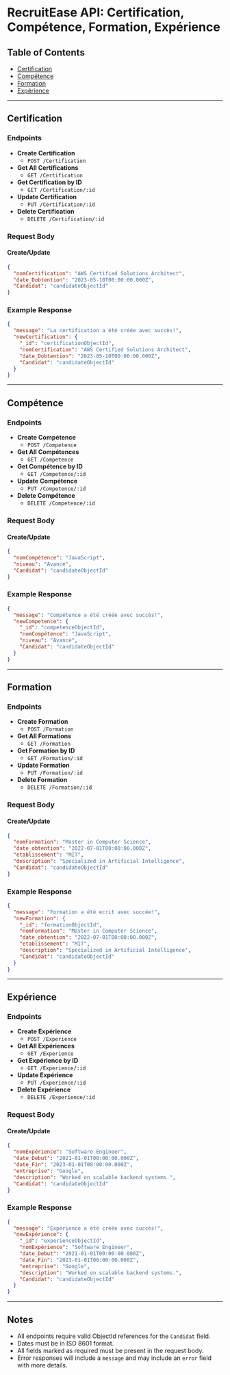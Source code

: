 # RecruitEase API: Certification, Compétence, Formation, Expérience

## Table of Contents

- [Certification](#certification)
- [Compétence](#compétence)
- [Formation](#formation)
- [Expérience](#expérience)

---

## Certification

### Endpoints

- **Create Certification**
  - `POST /Certification`
- **Get All Certifications**
  - `GET /Certification`
- **Get Certification by ID**
  - `GET /Certification/:id`
- **Update Certification**
  - `PUT /Certification/:id`
- **Delete Certification**
  - `DELETE /Certification/:id`

### Request Body

#### Create/Update

```json
{
  "nomCertification": "AWS Certified Solutions Architect",
  "date_Dobtention": "2023-05-10T00:00:00.000Z",
  "Candidat": "candidateObjectId"
}
```

### Example Response

```json
{
  "message": "La certification a été créée avec succès!",
  "newCertification": {
    "_id": "certificationObjectId",
    "nomCertification": "AWS Certified Solutions Architect",
    "date_Dobtention": "2023-05-10T00:00:00.000Z",
    "Candidat": "candidateObjectId"
  }
}
```

---

## Compétence

### Endpoints

- **Create Compétence**
  - `POST /Competence`
- **Get All Compétences**
  - `GET /Competence`
- **Get Compétence by ID**
  - `GET /Competence/:id`
- **Update Compétence**
  - `PUT /Competence/:id`
- **Delete Compétence**
  - `DELETE /Competence/:id`

### Request Body

#### Create/Update

```json
{
  "nomCompétence": "JavaScript",
  "niveau": "Avancé",
  "Candidat": "candidateObjectId"
}
```

### Example Response

```json
{
  "message": "Compétence a été créée avec succès!",
  "newCompetence": {
    "_id": "competenceObjectId",
    "nomCompétence": "JavaScript",
    "niveau": "Avancé",
    "Candidat": "candidateObjectId"
  }
}
```

---

## Formation

### Endpoints

- **Create Formation**
  - `POST /Formation`
- **Get All Formations**
  - `GET /Formation`
- **Get Formation by ID**
  - `GET /Formation/:id`
- **Update Formation**
  - `PUT /Formation/:id`
- **Delete Formation**
  - `DELETE /Formation/:id`

### Request Body

#### Create/Update

```json
{
  "nomFormation": "Master in Computer Science",
  "date_obtention": "2022-07-01T00:00:00.000Z",
  "etablissement": "MIT",
  "description": "Specialized in Artificial Intelligence",
  "Candidat": "candidateObjectId"
}
```

### Example Response

```json
{
  "message": "Formation a été ecrit avec succée!",
  "newFormation": {
    "_id": "formationObjectId",
    "nomFormation": "Master in Computer Science",
    "date_obtention": "2022-07-01T00:00:00.000Z",
    "etablissement": "MIT",
    "description": "Specialized in Artificial Intelligence",
    "Candidat": "candidateObjectId"
  }
}
```

---

## Expérience

### Endpoints

- **Create Expérience**
  - `POST /Experience`
- **Get All Expériences**
  - `GET /Experience`
- **Get Expérience by ID**
  - `GET /Experience/:id`
- **Update Expérience**
  - `PUT /Experience/:id`
- **Delete Expérience**
  - `DELETE /Experience/:id`

### Request Body

#### Create/Update

```json
{
  "nomExpérience": "Software Engineer",
  "date_Debut": "2021-01-01T00:00:00.000Z",
  "date_Fin": "2023-01-01T00:00:00.000Z",
  "entreprise": "Google",
  "description": "Worked on scalable backend systems.",
  "Candidat": "candidateObjectId"
}
```

### Example Response

```json
{
  "message": "Expérience a été créée avec succès!",
  "newExpérience": {
    "_id": "experienceObjectId",
    "nomExpérience": "Software Engineer",
    "date_Debut": "2021-01-01T00:00:00.000Z",
    "date_Fin": "2023-01-01T00:00:00.000Z",
    "entreprise": "Google",
    "description": "Worked on scalable backend systems.",
    "Candidat": "candidateObjectId"
  }
}
```

---

## Notes

- All endpoints require valid ObjectId references for the `Candidat` field.
- Dates must be in ISO 8601 format.
- All fields marked as required must be present in the request body.
- Error responses will include a `message` and may include an `error` field with more details. 